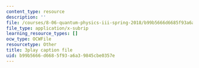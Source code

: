 ```yaml
---
content_type: resource
description: ''
file: /courses/8-06-quantum-physics-iii-spring-2018/b99b5666d6685f93a6a39845cbe0357e_mas9avjieP0.vtt
file_type: application/x-subrip
learning_resource_types: []
ocw_type: OCWFile
resourcetype: Other
title: 3play caption file
uid: b99b5666-d668-5f93-a6a3-9845cbe0357e
---
```

